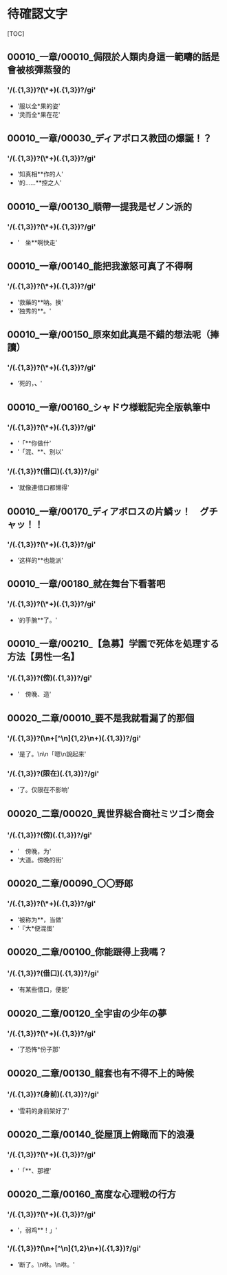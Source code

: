 # 待確認文字

[TOC]

## 00010_一章/00010_侷限於人類肉身這一範疇的話是會被核彈蒸發的

### '/(.{1,3})?(\\*+)(.{1,3})?/gi'

- '服以全*果的姿'
- '灵而全*果在花'


## 00010_一章/00030_ディアボロス教団の爆誕！？

### '/(.{1,3})?(\\*+)(.{1,3})?/gi'

- '知真相**作的人'
- '的……**控之人'


## 00010_一章/00130_順帶一提我是ゼノン派的

### '/(.{1,3})?(\\*+)(.{1,3})?/gi'

- '　坐**啊快走'


## 00010_一章/00140_能把我激怒可真了不得啊

### '/(.{1,3})?(\\*+)(.{1,3})?/gi'

- '救藥的**呐。换'
- '独秀的**。'


## 00010_一章/00150_原來如此真是不錯的想法呢（捧讀）

### '/(.{1,3})?(\\*+)(.{1,3})?/gi'

- '死的，**、**'


## 00010_一章/00160_シャドウ様戦記完全版執筆中

### '/(.{1,3})?(\\*+)(.{1,3})?/gi'

- '「**你做什'
- '「混、**、別以'

### '/(.{1,3})?(借口)(.{1,3})?/gi'

- '就像連借口都懒得'


## 00010_一章/00170_ディアボロスの片鱗ッ！　グチャッ！！

### '/(.{1,3})?(\\*+)(.{1,3})?/gi'

- '这样的**也能派'


## 00010_一章/00180_就在舞台下看著吧

### '/(.{1,3})?(\\*+)(.{1,3})?/gi'

- '的手腕**了。'


## 00010_一章/00210_【急募】学園で死体を処理する方法【男性一名】

### '/(.{1,3})?(傍)(.{1,3})?/gi'

- '　傍晚、造'


## 00020_二章/00010_要不是我就看漏了的那個

### '/(.{1,3})?(\n+[^\n]{1,2}\n+)(.{1,3})?/gi'

- '是了。\n\n「嗯\n說起来'

### '/(.{1,3})?(限在)(.{1,3})?/gi'

- '了。仅限在不影响'


## 00020_二章/00020_異世界総合商社ミツゴシ商会

### '/(.{1,3})?(傍)(.{1,3})?/gi'

- '　傍晚，为'
- '大道。傍晚的街'


## 00020_二章/00090_〇〇野郎

### '/(.{1,3})?(\\*+)(.{1,3})?/gi'

- '被称为**，当做'
- '『大*便混蛋'


## 00020_二章/00100_你能跟得上我嗎？

### '/(.{1,3})?(借口)(.{1,3})?/gi'

- '有某些借口，便能'


## 00020_二章/00120_全宇宙の少年の夢

### '/(.{1,3})?(\\*+)(.{1,3})?/gi'

- '了恐怖*份子那'


## 00020_二章/00130_龍套也有不得不上的時候

### '/(.{1,3})?(身前)(.{1,3})?/gi'

- '雪莉的身前架好了'


## 00020_二章/00140_從屋頂上俯瞰而下的浪漫

### '/(.{1,3})?(\\*+)(.{1,3})?/gi'

- '「**、那裡'


## 00020_二章/00160_高度な心理戦の行方

### '/(.{1,3})?(\\*+)(.{1,3})?/gi'

- '，弱鸡**！」'

### '/(.{1,3})?(\n+[^\n]{1,2}\n+)(.{1,3})?/gi'

- '断了。\n咻。\n咻。'
